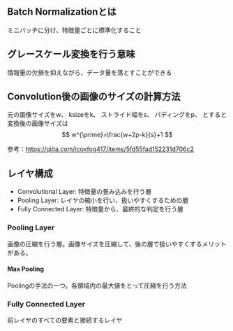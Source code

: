## Batch Normalizationとは
ミニバッチに分け、特徴量ごとに標準化すること

## グレースケール変換を行う意味
情報量の欠損を抑えながら、データ量を落とすことができる

## Convolution後の画像のサイズの計算方法
元の画像サイズをw、
ksizeをk、
ストライド幅をs、
パディングをp、
とすると変換後の画像サイズは
$$
w^{\prime}=\frac{w+2p-k}{s}+1
$$

参考：https://qiita.com/icoxfog417/items/5fd55fad152231d706c2

## レイヤ構成
- Convolutional Layer: 特徴量の畳み込みを行う層
- Pooling Layer: レイヤの縮小を行い、扱いやすくするための層
- Fully Connected Layer: 特徴量から、最終的な判定を行う層

### Pooling Layer
画像の圧縮を行う層。画像サイズを圧縮して、後の層で扱いやすくするメリットがある。

#### Max Pooling
Poolingの手法の一つ。各領域内の最大値をとって圧縮を行う方法

### Fully Connected Layer
前レイヤのすべての要素と接続するレイヤ
